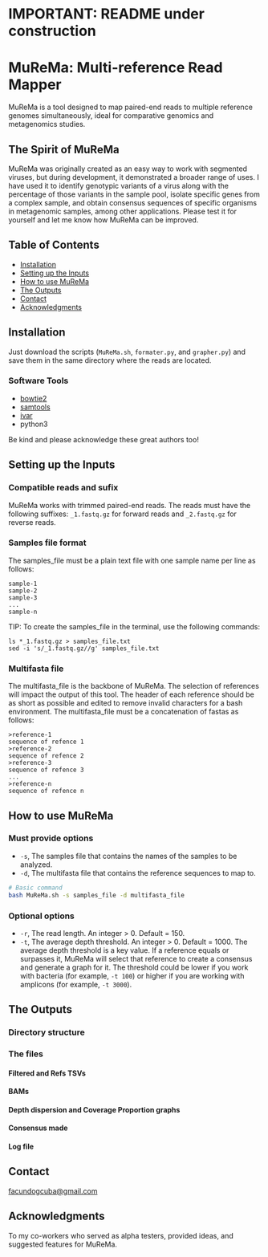# IMPORTANT: README under construction




# MuReMa: Multi-reference Read Mapper
MuReMa is a tool designed to map paired-end reads to multiple reference genomes simultaneously, ideal for comparative genomics and metagenomics studies.

## The Spirit of MuReMa
MuReMa was originally created as an easy way to work with segmented viruses, but during development, it demonstrated a broader range of uses. I have used it to identify genotypic variants of a virus along with the percentage of those variants in the sample pool, isolate specific genes from a complex sample, and obtain consensus sequences of specific organisms in metagenomic samples, among other applications. Please test it for yourself and let me know how MuReMa can be improved.

## Table of Contents
- [Installation](#installation)
- [Setting up the Inputs](#setting-up-the-inputs)
- [How to use MuReMa](#how-to-use-murema)
- [The Outputs](#the-outputs)
- [Contact](#contact)
- [Acknowledgments](#acknowledgments)

## Installation
Just download the scripts (`MuReMa.sh`, `formater.py`, and `grapher.py`) and save them in the same directory where the reads are located.

### Software Tools
- [bowtie2](https://github.com/BenLangmead/bowtie2)
- [samtools](https://github.com/samtools/samtools)
- [ivar](https://github.com/gkarthik/ivar)
- python3

Be kind and please acknowledge these great authors too!

## Setting up the Inputs
### Compatible reads and sufix
MuReMa works with trimmed paired-end reads. The reads must have the following suffixes: `_1.fastq.gz` for forward reads and `_2.fastq.gz` for reverse reads.

### Samples file format
The samples_file must be a plain text file with one sample name per line as follows:
```
sample-1
sample-2
sample-3
...
sample-n
```
TIP: To create the samples_file in the terminal, use the following commands:
```
ls *_1.fastq.gz > samples_file.txt
sed -i 's/_1.fastq.gz//g' samples_file.txt
```
### Multifasta file
The multifasta_file is the backbone of MuReMa. The selection of references will impact the output of this tool. The header of each reference should be as short as possible and edited to remove invalid characters for a bash environment. The multifasta_file must be a concatenation of fastas as follows:
```
>reference-1
sequence of refence 1
>reference-2
sequence of refence 2
>reference-3
sequence of refence 3
...
>reference-n
sequence of refence n
```

## How to use MuReMa
### Must provide options
- `-s`, The samples file that contains the names of the samples to be analyzed.
- `-d`, The multifasta file that contains the reference sequences to map to.
```bash
# Basic command
bash MuReMa.sh -s samples_file -d multifasta_file
```
### Optional options
- `-r`, The read length. An integer > 0. Default = 150.
- `-t`, The average depth threshold. An integer > 0. Default = 1000. The average depth threshold is a key value. If a reference equals or surpasses it, MuReMa will select that reference to create a consensus and generate a graph for it. The threshold could be lower if you work with bacteria (for example, `-t 100`) or higher if you are working with amplicons (for example, `-t 3000`).
## The Outputs
### Directory structure
### The files
#### Filtered and Refs TSVs
#### BAMs
#### Depth dispersion and Coverage Proportion graphs
#### Consensus made
#### Log file

## Contact
facundogcuba@gmail.com

## Acknowledgments
To my co-workers who served as alpha testers, provided ideas, and suggested features for MuReMa.
